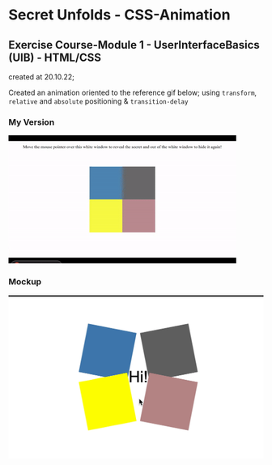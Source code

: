 # Secret Unfolds - CSS-Animation

## Exercise Course-Module 1 - UserInterfaceBasics (UIB) - HTML/CSS

created at 20.10.22;

Created an animation oriented to the reference gif below; using `transform`, `relative` and `absolute` positioning & `transition-delay`

### My Version

![my version](./SecretUnfolds-25September20243-ezgif.com-crop.gif)

### Mockup

![secret](./secret-unfolds.gif)
